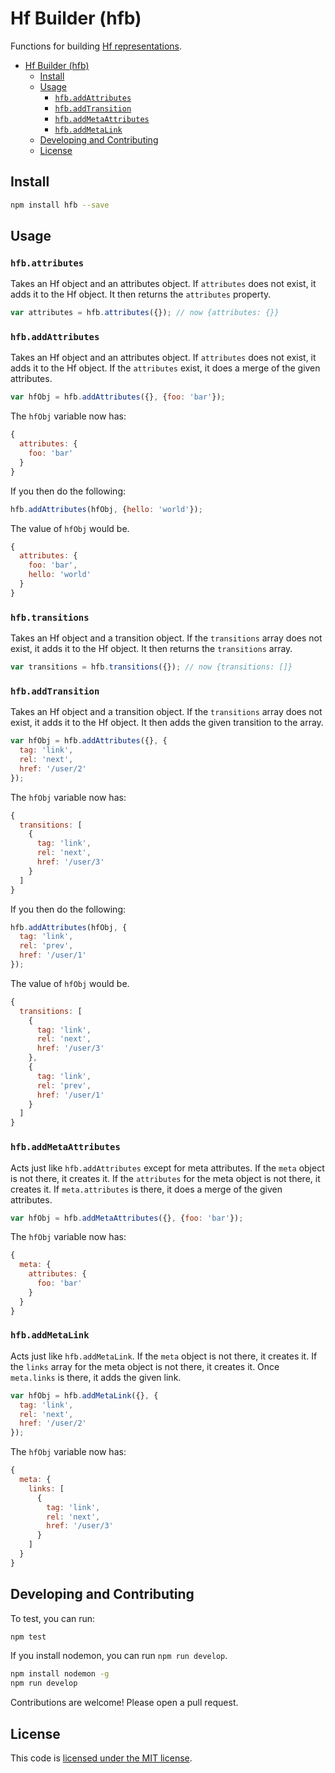 # Hf Builder (hfb)

Functions for building [Hf representations](https://github.com/smizell/hf).

<!-- TOC depth:6 withLinks:1 updateOnSave:1 orderedList:0 -->

- [Hf Builder (hfb)](#hf-builder-hfb)
	- [Install](#install)
	- [Usage](#usage)
		- [`hfb.addAttributes`](#hfbaddattributes)
		- [`hfb.addTransition`](#hfbaddtransition)
		- [`hfb.addMetaAttributes`](#hfbaddmetaattributes)
		- [`hfb.addMetaLink`](#hfbaddmetalink)
	- [Developing and Contributing](#developing-and-contributing)
	- [License](#license)
<!-- /TOC -->

## Install

```sh
npm install hfb --save
```

## Usage

### `hfb.attributes`

Takes an Hf object and an attributes object. If `attributes` does not exist, it adds it to the Hf object. It then returns the `attributes` property.

```js
var attributes = hfb.attributes({}); // now {attributes: {}}
```

### `hfb.addAttributes`

Takes an Hf object and an attributes object. If `attributes` does not exist, it adds it to the Hf object. If the `attributes` exist, it does a merge of the given attributes.

```js
var hfObj = hfb.addAttributes({}, {foo: 'bar'});
```

The `hfObj` variable now has:

```js
{
  attributes: {
    foo: 'bar'
  }
}
```

If you then do the following:

```js
hfb.addAttributes(hfObj, {hello: 'world'});
```

The value of `hfObj` would be.

```js
{
  attributes: {
    foo: 'bar',
    hello: 'world'
  }
}
```

### `hfb.transitions`

Takes an Hf object and a transition object. If the `transitions` array does not exist, it adds it to the Hf object. It then returns the `transitions` array.

```js
var transitions = hfb.transitions({}); // now {transitions: []}
```

### `hfb.addTransition`

Takes an Hf object and a transition object. If the `transitions` array does not exist, it adds it to the Hf object. It then adds the given transition to the array.

```js
var hfObj = hfb.addAttributes({}, {
  tag: 'link',
  rel: 'next',
  href: '/user/2'
});
```

The `hfObj` variable now has:

```js
{
  transitions: [
    {
      tag: 'link',
      rel: 'next',
      href: '/user/3'
    }
  ]
}
```

If you then do the following:

```js
hfb.addAttributes(hfObj, {
  tag: 'link',
  rel: 'prev',
  href: '/user/1'
});
```

The value of `hfObj` would be.

```js
{
  transitions: [
    {
      tag: 'link',
      rel: 'next',
      href: '/user/3'
    },
    {
      tag: 'link',
      rel: 'prev',
      href: '/user/1'
    }
  ]
}
```

### `hfb.addMetaAttributes`

Acts just like `hfb.addAttributes` except for meta attributes. If the `meta` object is not there, it creates it. If the `attributes` for the meta object is not there, it creates it. If `meta.attributes` is there, it does a merge of the given attributes.

```js
var hfObj = hfb.addMetaAttributes({}, {foo: 'bar'});
```

The `hfObj` variable now has:

```js
{
  meta: {
    attributes: {
      foo: 'bar'
    }
  }
}
```

### `hfb.addMetaLink`

Acts just like `hfb.addMetaLink`. If the `meta` object is not there, it creates it. If the `links` array for the meta object is not there, it creates it. Once `meta.links` is there, it adds the given link.

```js
var hfObj = hfb.addMetaLink({}, {
  tag: 'link',
  rel: 'next',
  href: '/user/2'
});
```

The `hfObj` variable now has:

```js
{
  meta: {
    links: [
      {
        tag: 'link',
        rel: 'next',
        href: '/user/3'
      }
    ]
  }
}
```

## Developing and Contributing

To test, you can run:

```sh
npm test
```

If you install nodemon, you can run `npm run develop`.

```sh
npm install nodemon -g
npm run develop
```

Contributions are welcome! Please open a pull request.

## License

This code is [licensed under the MIT license](./LICENSE).
